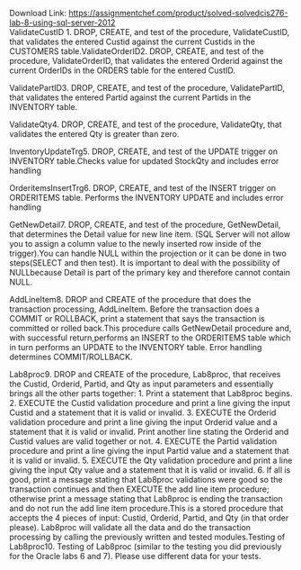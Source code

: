 Download Link: https://assignmentchef.com/product/solved-solvedcis276-lab-8-using-sql-server-2012
<br>
ValidateCustID 1. DROP, CREATE, and test of the procedure, ValidateCustID, that validates the entered Custid against the current Custids in the CUSTOMERS table.ValidateOrderID2. DROP, CREATE, and test of the procedure, ValidateOrderID, that validates the entered Orderid against the current OrderIDs in the ORDERS table for the entered CustID.

ValidatePartID3. DROP, CREATE, and test of the procedure, ValidatePartID, that validates the entered Partid against the current Partids in the INVENTORY table.

ValidateQty4. DROP, CREATE, and test of the procedure, ValidateQty, that validates the entered Qty is greater than zero.

InventoryUpdateTrg5. DROP, CREATE, and test of the UPDATE trigger on INVENTORY table.Checks value for updated StockQty and includes error handling

OrderitemsInsertTrg6. DROP, CREATE, and test of the INSERT trigger on ORDERITEMS table. Performs the INVENTORY UPDATE and includes error handling

GetNewDetail7. DROP, CREATE, and test of the procedure, GetNewDetail, that determines the Detail value for new line item. (SQL Server will not allow you to assign a column value to the newly inserted row inside of the trigger).You can handle NULL within the projection or it can be done in two steps(SELECT and then test). It is important to deal with the possibility of NULLbecause Detail is part of the primary key and therefore cannot contain NULL.

AddLineItem8. DROP and CREATE of the procedure that does the transaction processing, AddLineItem. Before the transaction does a COMMIT or ROLLBACK, print a statement that says the transaction is committed or rolled back.This procedure calls GetNewDetail procedure and, with successful return,performs an INSERT to the ORDERITEMS table which in turn performs an UPDATE to the INVENTORY table. Error handling determines COMMIT/ROLLBACK.

Lab8proc9. DROP and CREATE of the procedure, Lab8proc, that receives the Custid, Orderid, Partid, and Qty as input parameters and essentially brings all the other parts together: 1. Print a statement that Lab8proc begins. 2. EXECUTE the Custid validation procedure and print a line giving the input Custid and a statement that it is valid or invalid. 3. EXECUTE the Orderid validation procedure and print a line giving the input Orderid value and a statement that it is valid or invalid. Print another line stating the Orderid and Custid values are valid together or not. 4. EXECUTE the Partid validation procedure and print a line giving the input Partid value and a statement that it is valid or invalid. 5. EXECUTE the Qty validation procedure and print a line giving the input Qty value and a statement that it is valid or invalid. 6. If all is good, print a message stating that Lab8proc validations were good so the transaction continues and then EXECUTE the add line item procedure; otherwise print a message stating that Lab8proc is ending the transaction and do not run the add line item procedure.This is a stored procedure that accepts the 4 pieces of input: Custid, Orderid, Partid, and Qty (in that order please). Lab8proc will validate all the data and do the transaction processing by calling the previously written and tested modules.Testing of Lab8proc10. Testing of Lab8proc (similar to the testing you did previously for the Oracle labs 6 and 7). Please use different data for your tests.